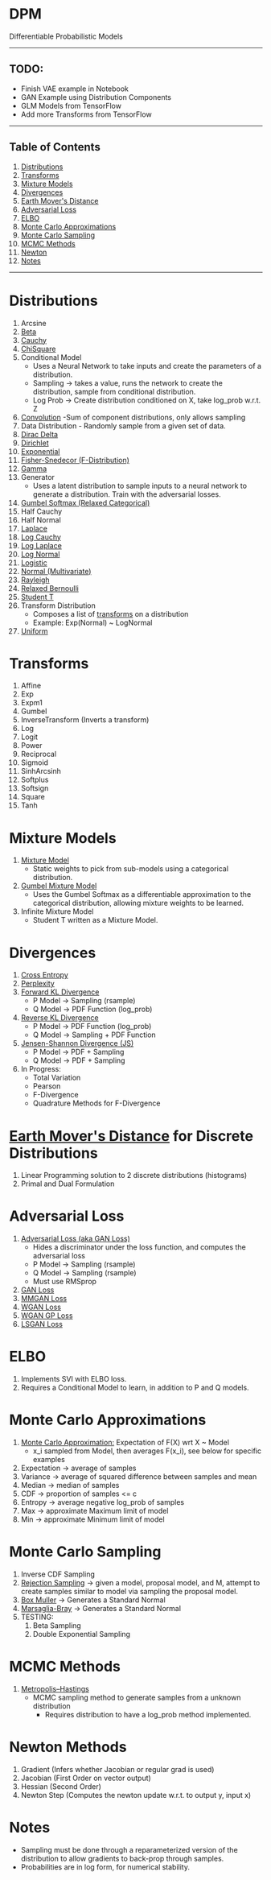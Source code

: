 # DPM
Differentiable Probabilistic Models

---

## TODO:
  * Finish VAE example in Notebook
  * GAN Example using Distribution Components
  * GLM Models from TensorFlow
  * Add more Transforms from TensorFlow

---

## Table of Contents
1. [Distributions](#distributions)
1. [Transforms](#transforms)
1. [Mixture Models](#mixture-models)
1. [Divergences](#divergences)
1. [Earth Mover's Distance](#emd)
1. [Adversarial Loss](#adversarial-loss)
1. [ELBO](#elbo)
1. [Monte Carlo Approximations](#monte_carlo_approximation)
1. [Monte Carlo Sampling](#monte_carlo_sampling)
1. [MCMC Methods](#mcmc-methods)
1. [Newton](#newton)
1. [Notes](#notes)

---

# Distributions <a name="distributions"></a>
  1. Arcsine
  1. [Beta](https://en.wikipedia.org/wiki/Beta_distribution)
  1. [Cauchy](https://en.wikipedia.org/wiki/Cauchy_distribution)
  1. [ChiSquare](https://en.wikipedia.org/wiki/Chi-squared_distribution)
  1. Conditional Model
      * Uses a Neural Network to take inputs and create the parameters of a distribution.
      * Sampling -> takes a value, runs the network to create the distribution,
        sample from conditional distribution.
      * Log Prob -> Create distribution conditioned on X, take log_prob w.r.t. Z
  1. [Convolution](https://en.wikipedia.org/wiki/List_of_convolutions_of_probability_distributions) -Sum of component distributions, only allows sampling
  1. Data Distribution - Randomly sample from a given set of data.
  1. [Dirac Delta](https://en.wikipedia.org/wiki/Dirac_delta_function)
  1. [Dirichlet](https://en.wikipedia.org/wiki/Dirichlet_distribution)
  1. [Exponential](https://en.wikipedia.org/wiki/Exponential_distribution)
  1. [Fisher-Snedecor (F-Distribution)](https://en.wikipedia.org/wiki/F-distribution)
  1. [Gamma](https://en.wikipedia.org/wiki/Gamma_distribution)
  1. Generator
      * Uses a latent distribution to sample inputs to a neural network to
      generate a distribution. Train with the adversarial losses.
  1. [Gumbel Softmax (Relaxed Categorical)](https://arxiv.org/abs/1611.01144)
  1. Half Cauchy
  1. Half Normal
  1. [Laplace](https://en.wikipedia.org/wiki/Laplace_distribution)
  1. [Log Cauchy](https://en.wikipedia.org/wiki/Log-Cauchy_distribution)
  1. [Log Laplace](https://en.wikipedia.org/wiki/Log-Laplace_distribution)
  1. [Log Normal](https://en.wikipedia.org/wiki/Log-normal_distribution)  
  1. [Logistic](https://en.wikipedia.org/wiki/Logistic_distribution)
  1. [Normal (Multivariate)](https://en.wikipedia.org/wiki/Multivariate_normal_distribution)
  1. [Rayleigh](https://en.wikipedia.org/wiki/Rayleigh_distribution)
  1. [Relaxed Bernoulli](https://arxiv.org/abs/1611.00712)
  1. [Student T](https://en.wikipedia.org/wiki/Student%27s_t-distribution)
  1. Transform Distribution
      * Composes a list of [transforms](#transforms) on a distribution
      * Example: Exp(Normal) ~ LogNormal
  1. [Uniform](https://en.wikipedia.org/wiki/Uniform_distribution_(continuous))

# Transforms <a name="transforms"></a>
  1. Affine
  1. Exp
  1. Expm1
  1. Gumbel
  1. InverseTransform (Inverts a transform)
  1. Log
  1. Logit
  1. Power
  1. Reciprocal
  1. Sigmoid
  1. SinhArcsinh
  1. Softplus
  1. Softsign
  1. Square
  1. Tanh

# Mixture Models <a name="mixture-models"></a>
  1. [Mixture Model](https://en.wikipedia.org/wiki/Mixture_model)
      * Static weights to pick from sub-models using a categorical distribution.
  1. [Gumbel Mixture Model](https://arxiv.org/abs/1611.01144)
      * Uses the Gumbel Softmax as a differentiable approximation to the
      categorical distribution, allowing mixture weights to be learned.
  1. Infinite Mixture Model
      * Student T written as a Mixture Model.

# Divergences <a name="divergences"></a>
  1. [Cross Entropy](https://en.wikipedia.org/wiki/Cross_entropy)
  1. [Perplexity](https://en.wikipedia.org/wiki/Perplexity)
  1. [Forward KL Divergence](https://en.wikipedia.org/wiki/Kullback–Leibler_divergence)
      * P Model -> Sampling (rsample)
      * Q Model -> PDF Function (log_prob)
  1. [Reverse KL Divergence](https://en.wikipedia.org/wiki/Kullback–Leibler_divergence)
      * P Model -> PDF Function (log_prob)
      * Q Model -> Sampling + PDF Function
  1. [Jensen-Shannon Divergence (JS)](https://en.wikipedia.org/wiki/Jensen–Shannon_divergence)
      * P Model -> PDF + Sampling
      * Q Model -> PDF + Sampling
  1. In Progress:
      * Total Variation
      * Pearson
      * F-Divergence
      * Quadrature Methods for F-Divergence

# [Earth Mover's Distance](https://en.wikipedia.org/wiki/Earth_mover%27s_distance) for Discrete Distributions <a name="emd"></a>
   1. Linear Programming solution to 2 discrete distributions (histograms)
   1. Primal and Dual Formulation

# Adversarial Loss <a name="adversarial-loss"></a>
  1. [Adversarial Loss (aka GAN Loss)](https://arxiv.org/pdf/1711.10337.pdf)
      * Hides a discriminator under the loss function, and computes the adversarial loss
      * P Model -> Sampling (rsample)
      * Q Model -> Sampling (rsample)
      * Must use RMSprop
  1. [GAN Loss](https://papers.nips.cc/paper/5423-generative-adversarial-nets.pdf)
  1. [MMGAN Loss](https://papers.nips.cc/paper/5423-generative-adversarial-nets.pdf)
  1. [WGAN Loss](https://arxiv.org/pdf/1701.07875.pdf)
  1. [WGAN GP Loss](https://arxiv.org/pdf/1704.00028)
  1. [LSGAN Loss](https://arxiv.org/pdf/1611.04076.pdf)

# ELBO <a name="elbo"></a>
  1. Implements SVI with ELBO loss.
  1. Requires a Conditional Model to learn, in addition to P and Q models.

# Monte Carlo Approximations <a name="monte_carlo_approximation"></a>
  1. [Monte Carlo Approximation:](https://en.wikipedia.org/wiki/Monte_Carlo_method) Expectation of F(X) wrt X ~ Model
      * x_i sampled from Model, then averages F(x_i), see below for specific examples
  1. Expectation -> average of samples
  1. Variance -> average of squared difference between samples and mean
  1. Median -> median of samples
  1. CDF -> proportion of samples <= c
  1. Entropy -> average negative log_prob of samples
  1. Max -> approximate Maximum limit of model
  1. Min -> approximate Minimum limit of model

# Monte Carlo Sampling <a name="monte_carlo_sampling"></a>
  1. Inverse CDF Sampling
  1. [Rejection Sampling](https://en.wikipedia.org/wiki/Rejection_sampling) -> given a model, proposal model, and M, attempt to create samples similar to model via sampling the proposal model.
  1. [Box Muller](https://en.wikipedia.org/wiki/Box–Muller_transform) -> Generates a Standard Normal
  1. [Marsaglia-Bray](https://en.wikipedia.org/wiki/Marsaglia_polar_method) -> Generates a Standard Normal
  1. TESTING:
      1. Beta Sampling
      1. Double Exponential Sampling

# MCMC Methods <a name="mcmc-methods"></a>
  1. [Metropolis–Hastings](https://en.wikipedia.org/wiki/Metropolis–Hastings_algorithm)
      * MCMC sampling method to generate samples from a unknown distribution
        * Requires distribution to have a log_prob method implemented.

# Newton Methods <a name=""></a>
  1. Gradient (Infers whether Jacobian or regular grad is used)
  1. Jacobian (First Order on vector output)
  1. Hessian (Second Order)
  1. Newton Step (Computes the newton update w.r.t. to output y, input x)

# Notes <a name="notes"></a>
  * Sampling must be done through a reparameterized version of the
    distribution to allow gradients to back-prop through samples.
  * Probabilities are in log form, for numerical stability.
